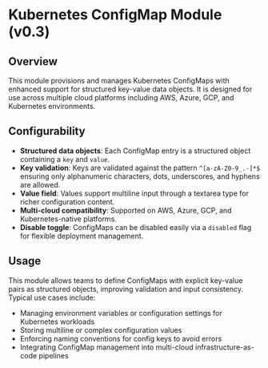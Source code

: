 # Kubernetes ConfigMap Module (v0.3)

## Overview

This module provisions and manages Kubernetes ConfigMaps with enhanced support for structured key-value data objects. It is designed for use across multiple cloud platforms including AWS, Azure, GCP, and Kubernetes environments.

## Configurability

- **Structured data objects**: Each ConfigMap entry is a structured object containing a `key` and `value`.  
- **Key validation**: Keys are validated against the pattern `^[a-zA-Z0-9_.-]*$` ensuring only alphanumeric characters, dots, underscores, and hyphens are allowed.  
- **Value field**: Values support multiline input through a textarea type for richer configuration content.  
- **Multi-cloud compatibility**: Supported on AWS, Azure, GCP, and Kubernetes-native platforms.  
- **Disable toggle**: ConfigMaps can be disabled easily via a `disabled` flag for flexible deployment management.  

## Usage

This module allows teams to define ConfigMaps with explicit key-value pairs as structured objects, improving validation and input consistency. Typical use cases include:

- Managing environment variables or configuration settings for Kubernetes workloads  
- Storing multiline or complex configuration values  
- Enforcing naming conventions for config keys to avoid errors  
- Integrating ConfigMap management into multi-cloud infrastructure-as-code pipelines
